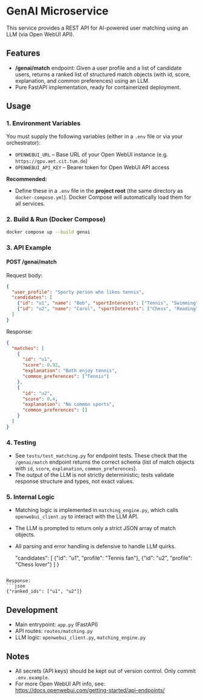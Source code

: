 # GenAI Microservice

This service provides a REST API for AI-powered user matching using an LLM (via Open WebUI API).

## Features
- **/genai/match** endpoint: Given a user profile and a list of candidate users, returns a ranked list of structured match objects (with id, score, explanation, and common preferences) using an LLM.
- Pure FastAPI implementation, ready for containerized deployment.

## Usage

### 1. Environment Variables
You must supply the following variables (either in a `.env` file or via your orchestrator):

- `OPENWEBUI_URL` – Base URL of your Open WebUI instance (e.g. `https://gpu.aet.cit.tum.de`)
- `OPENWEBUI_API_KEY` – Bearer token for Open WebUI API access


**Recommended:**
- Define these in a `.env` file in the **project root** (the same directory as `docker-compose.yml`). Docker Compose will automatically load them for all services.


### 2. Build & Run (Docker Compose)

```sh
docker compose up --build genai
```

### 3. API Example

#### POST /genai/match
Request body:
```json
{
  "user_profile": "Sporty person who likes tennis",
  "candidates": [
    {"id": "u1", "name": "Bob", "sportInterests": ["Tennis", "Swimming"]},
    {"id": "u2", "name": "Carol", "sportInterests": ["Chess", "Reading"]}
  ]
}
```
Response:
```json
{
  "matches": [
    {
      "id": "u1",
      "score": 0.92,
      "explanation": "Both enjoy tennis",
      "common_preferences": ["Tennis"]
    },
    {
      "id": "u2",
      "score": 0.4,
      "explanation": "No common sports",
      "common_preferences": []
    }
  ]
}
```

### 4. Testing
- See `tests/test_matching.py` for endpoint tests. These check that the `/genai/match` endpoint returns the correct schema (list of match objects with `id`, `score`, `explanation`, `common_preferences`).
- The output of the LLM is not strictly deterministic; tests validate response structure and types, not exact values.

### 5. Internal Logic
- Matching logic is implemented in `matching_engine.py`, which calls `openwebui_client.py` to interact with the LLM API.
- The LLM is prompted to return only a strict JSON array of match objects.
- All parsing and error handling is defensive to handle LLM quirks.

  "candidates": [
    {"id": "u1", "profile": "Tennis fan"},
    {"id": "u2", "profile": "Chess lover"}
  ]
}
```

Response:
```json
{"ranked_ids": ["u1", "u2"]}
```

## Development
- Main entrypoint: `app.py` (FastAPI)
- API routes: `routes/matching.py`
- LLM logic: `openwebui_client.py`, `matching_engine.py`

## Notes
- All secrets (API keys) should be kept out of version control. Only commit `.env.example`.
- For more Open WebUI API info, see: https://docs.openwebui.com/getting-started/api-endpoints/
